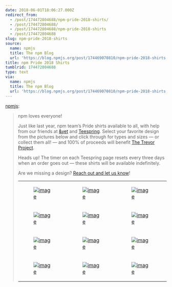 ```yaml
---
date: 2018-06-01T18:06:27.000Z
redirect_from:
  - /post/174472804688/npm-pride-2018-shirts/
  - /post/174472804688/
  - /post/174472804688/npm-pride-2018-shirts
  - /post/174472804688
slug: npm-pride-2018-shirts
source:
  name: npmjs
  title: The npm Blog
  url: 'https://blog.npmjs.org/post/174469070810/npm-pride-2018-shirts'
title: npm Pride 2018 Shirts
tumblrid: 174472804688
type: text
via:
  name: npmjs
  title: The npm Blog
  url: 'https://blog.npmjs.org/post/174469070810/npm-pride-2018-shirts'
---
```

<p><a href="https://blog.npmjs.org/post/174469070810/npm-pride-2018-shirts" class="tumblr_blog">npmjs</a>:</p>

<blockquote>
<p>npm loves everyone!</p>

<p>Just like last year, npm team’s Pride shirts available to all, with help from our friends at <a href="https://andyet.com/">&amp;yet</a> and <a href="https://teespring.com">Teespring</a>. Select your favorite design from the pictures below and click through for types and sizes — or collect them all! — and 100% of proceeds will benefit <a href="http://www.thetrevorproject.org/">The Trevor Project</a>.</p>

<p>Heads up! The timer on each Teespring page resets every three days when an order goes out — these shirts will be available indefinitely. </p>

<p>Are we missing a design? <a href="mailto:%20marketing@npmjs.com">Reach out and let us know</a>!</p>

<table style="max-width: 100%; border: none; border-collapse: collapse; padding: 0;"><tbody><tr><td style="width: 33%;"><a href="https://teespring.com/pride-npm-2018#pid=395&amp;cid=6625&amp;sid=front"><figure class="tmblr-full" data-orig-height="560" data-orig-width="470" data-orig-src="./pride-2018.jpg"><img style="max-height: 200px;" src="https://66.media.tumblr.com/2d52927a799baa145d870a0c8d1fef83/tumblr_inline_p9nhrrr3aq1ukt7ok_540.jpg" alt="image" data-orig-height="560" data-orig-width="470" data-orig-src="./pride-2018.jpg"/></figure></a></td>
<td style="width: 33%;"><a href="https://teespring.com/npm-ace-pride-2018#pid=2&amp;cid=566&amp;sid=front"><figure class="tmblr-full" data-orig-height="560" data-orig-width="470" data-orig-src="./pride-2018-ace.jpg"><img style="max-height: 220px;" src="https://66.media.tumblr.com/251cf1d787a6a0ab1671f7913e2c1119/tumblr_inline_p9nhrsNbQJ1ukt7ok_540.jpg" alt="image" data-orig-height="560" data-orig-width="470" data-orig-src="./pride-2018-ace.jpg"/></figure></a></td>
<td style="width: 34%;"><a href="https://teespring.com/npm-labrys-pride-2018#pid=395&amp;cid=6622&amp;sid=front"><figure class="tmblr-full" data-orig-height="560" data-orig-width="470" data-orig-src="./pride-2018-labrys.jpg"><img style="max-height: 200px;" src="https://66.media.tumblr.com/2dbe9f428882882da86fc50d81bc4979/tumblr_inline_p9nhrs01Tr1ukt7ok_540.jpg" alt="image" data-orig-height="560" data-orig-width="470" data-orig-src="./pride-2018-labrys.jpg"/></figure></a></td>
</tr><tr><td>
<a href="https://teespring.com/npm-pride-lesbian-2018#pid=395&amp;cid=6625&amp;sid=front"><figure class="tmblr-full" data-orig-height="560" data-orig-width="470" data-orig-src="./pride-2018-lesbian.jpg"><img style="max-height: 200px;" src="https://66.media.tumblr.com/a59e362037cf980d82b33c89c4f70b8d/tumblr_inline_p9nhrt4a3X1ukt7ok_540.jpg" alt="image" data-orig-height="560" data-orig-width="470" data-orig-src="./pride-2018-lesbian.jpg"/></figure></a> </td>
<td><a href="https://teespring.com/npm-trans-pride-2018#pid=2&amp;cid=569&amp;sid=front"><figure class="tmblr-full" data-orig-height="560" data-orig-width="470" data-orig-src="./pride-2018-trans.jpg"><img style="max-height: 220px;" src="https://66.media.tumblr.com/b1d5a829e704d45c45f004e560cc2230/tumblr_inline_p9nhruFCNY1ukt7ok_540.jpg" alt="image" data-orig-height="560" data-orig-width="470" data-orig-src="./pride-2018-trans.jpg"/></figure></a></td>
<td><a href="https://teespring.com/npm-aro-pride-2018#pid=2&amp;cid=573&amp;sid=front"><figure class="tmblr-full" data-orig-height="560" data-orig-width="470" data-orig-src="./pride-2018-aro.jpg"><img style="max-height: 220px;" src="https://66.media.tumblr.com/e26737eb1424e272c9c4db80a3b836b9/tumblr_inline_p9nhrucj4t1ukt7ok_540.jpg" alt="image" data-orig-height="560" data-orig-width="470" data-orig-src="./pride-2018-aro.jpg"/></figure></a></td>
            </tr><tr><td>
<a href="https://teespring.com/npm-bear-pride-2018#pid=2&amp;cid=568&amp;sid=front"><figure class="tmblr-full" data-orig-height="560" data-orig-width="470" data-orig-src="./pride-2018-bear.jpg"><img style="max-height: 220px;" src="https://66.media.tumblr.com/fbebaa6d46b5aa5e97bd3341698a2005/tumblr_inline_p9nhrvEXAv1ukt7ok_540.jpg" alt="image" data-orig-height="560" data-orig-width="470" data-orig-src="./pride-2018-bear.jpg"/></figure></a> </td>
            <td>
<a href="https://teespring.com/npm-genderqueer-pride-2018#pid=2&amp;cid=569&amp;sid=front"><figure class="tmblr-full" data-orig-height="560" data-orig-width="470" data-orig-src="./pride-2018-genderqueer.jpg"><img style="max-height: 220px;" src="https://66.media.tumblr.com/399f58ef99aa9a58499ed4fc27aaa6c7/tumblr_inline_p9nhrwjvTs1ukt7ok_540.jpg" alt="image" data-orig-height="560" data-orig-width="470" data-orig-src="./pride-2018-genderqueer.jpg"/></figure></a> </td>
            <td>
<a href="https://teespring.com/npm-leather-pride-2018#pid=2&amp;cid=569&amp;sid=front"><figure class="tmblr-full" data-orig-height="560" data-orig-width="470" data-orig-src="./pride-2018-leather.jpg"><img style="max-height: 220px;" src="https://66.media.tumblr.com/3bbd69f0dbf648853c6ca5bc9bd96867/tumblr_inline_p9nhrxhT071ukt7ok_540.jpg" alt="image" data-orig-height="560" data-orig-width="470" data-orig-src="./pride-2018-leather.jpg"/></figure></a> </td>
        </tr><tr><td>
<a href="https://teespring.com/npm-pan-pride-2018#pid=2&amp;cid=573&amp;sid=front"><figure class="tmblr-full" data-orig-height="560" data-orig-width="470" data-orig-src="./pride-2018-pan.jpg"><img style="max-height: 220px;" src="https://66.media.tumblr.com/cdeea1b06972f4c641f4867122be2390/tumblr_inline_p9nhryM9jf1ukt7ok_540.jpg" alt="image" data-orig-height="560" data-orig-width="470" data-orig-src="./pride-2018-pan.jpg"/></figure></a> </td>
            <td>
<a href="https://teespring.com/npm-bi-pride-2018#pid=2&amp;cid=569&amp;sid=front"><figure class="tmblr-full" data-orig-height="560" data-orig-width="470" data-orig-src="./pride-2018-bi.jpg"><img style="max-height: 220px;" src="https://66.media.tumblr.com/f24da0b87fb7a5b4a2f7b1cae9b56d0c/tumblr_inline_p9nhryysAq1ukt7ok_540.jpg" alt="image" data-orig-height="560" data-orig-width="470" data-orig-src="./pride-2018-bi.jpg"/></figure></a> </td>
            <td>
<a href="https://teespring.com/npm-nb-pride-2018#pid=2&amp;cid=573&amp;sid=front"><figure class="tmblr-full" data-orig-height="560" data-orig-width="470" data-orig-src="./pride-2018-nb.jpg"><img style="max-height: 220px;" src="https://66.media.tumblr.com/e3e46cbd0f7d3e4c347fe7d7bfa47624/tumblr_inline_p9nhrzvhyK1ukt7ok_540.jpg" alt="image" data-orig-height="560" data-orig-width="470" data-orig-src="./pride-2018-nb.jpg"/></figure></a> </td>
        </tr></tbody></table></blockquote>
